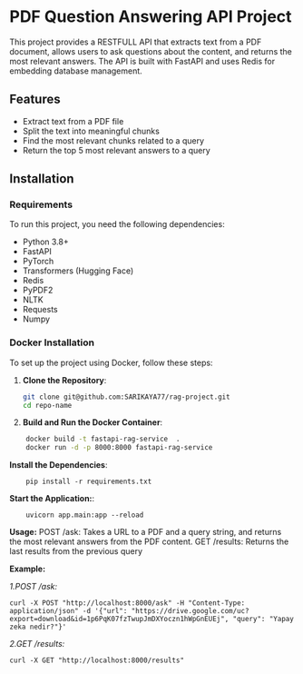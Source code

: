 # PDF Question Answering API Project

This project provides a RESTFULL API that extracts text from a PDF document, allows users to ask questions about the content, and returns the most relevant answers. The API is built with FastAPI and uses Redis for embedding database management.

## Features

- Extract text from a PDF file
- Split the text into meaningful chunks
- Find the most relevant chunks related to a query
- Return the top 5 most relevant answers to a query

## Installation

### Requirements

To run this project, you need the following dependencies:

- Python 3.8+
- FastAPI
- PyTorch
- Transformers (Hugging Face)
- Redis
- PyPDF2
- NLTK
- Requests
- Numpy

### Docker Installation

To set up the project using Docker, follow these steps:

1. **Clone the Repository**:
   ```bash
   git clone git@github.com:SARIKAYA77/rag-project.git
   cd repo-name
   
2. **Build and Run the Docker Container**:
```bash
    docker build -t fastapi-rag-service  .
    docker run -d -p 8000:8000 fastapi-rag-service 
```
**Install the Dependencies**:
```
    pip install -r requirements.txt
```

**Start the Application:**:
```
    uvicorn app.main:app --reload
```

**Usage:**
    POST /ask: Takes a URL to a PDF and a query string, and returns the most relevant answers from the PDF content.
    GET /results: Returns the last results from the previous query

**Example:**

_1.POST /ask:_
```
curl -X POST "http://localhost:8000/ask" -H "Content-Type: application/json" -d '{"url": "https://drive.google.com/uc?export=download&id=1p6PqK07fzTwupJmDXYoczn1hWpGnEUEj", "query": "Yapay zeka nedir?"}'
```
_2.GET /results:_
```
curl -X GET "http://localhost:8000/results"
```

    

